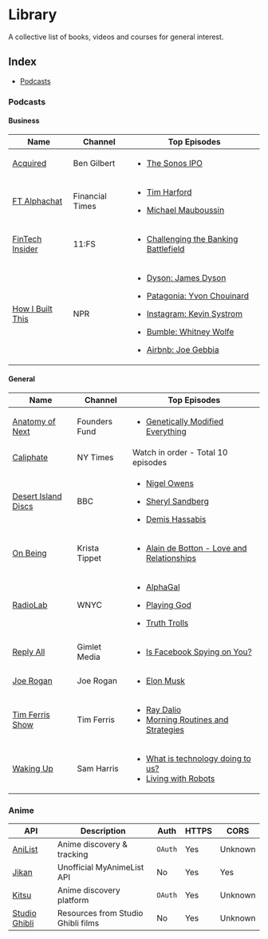 # Library
A collective list of books, videos and courses for general interest.

## Index

* [Podcasts](#animals)

### Podcasts
#### Business
Name | Channel | Top Episodes
|---|---|---|
| [Acquired](http://www.acquired.fm/) | Ben Gilbert | <ul><li>[The Sonos IPO](http://www.acquired.fm/episodes/2018/8/20/season-3-episode-3the-sonos-ipo)</li></ul> |
| [FT Alphachat](https://ftalphaville.ft.com/series/Alphachat) | Financial Times | <ul><li>[Tim Harford](https://ftalphaville.ft.com/2016/10/07/2176678/alphachat-tim-harford-on-the-unheralded-virtue-of-messiness/)</li></ul><ul><li>[Michael Mauboussin](https://www.ft.com/content/208c342e-07b3-4025-aaac-7fc4f7b046b0)</li></ul> |
| [FinTech Insider](https://11fs.com/insights/fintech-insider/) | 11:FS | <ul><li>[Challenging the Banking Battlefield](https://fi.11fs.com/403)</li></ul>
| [How I Built This](https://www.npr.org/podcasts/510313/how-i-built-this?t=1537479329081) | NPR | <ul><li>[Dyson: James Dyson](https://www.npr.org/2018/03/26/584331881/dyson-james-dyson)</li></ul><ul><li>[Patagonia: Yvon Chouinard](https://www.npr.org/2018/02/06/572558864/patagonia-yvon-chouinard)</li></ul><ul><li>[Instagram: Kevin Systrom](https://www.npr.org/2018/01/02/562887933/instagram-kevin-systrom-mike-krieger)</li></ul><ul><li>[Bumble: Whitney Wolfe](https://www.npr.org/2017/11/29/557437086/bumble-whitney-wolfe)</li></ul><ul><li>[Airbnb: Joe Gebbia](https://www.npr.org/2017/10/19/543035808/airbnb-joe-gebbia)</li></ul> |

#### General
Name | Channel | Top Episodes
|---|---|---|
| [Anatomy of Next](https://foundersfund.com/anatomy-of-next/) | Founders Fund | <ul><li>[Genetically Modified Everything](https://soundcloud.com/anatomyofnext/church)</li></ul> |
| [Caliphate](https://www.nytimes.com/interactive/2018/podcasts/caliphate-isis-rukmini-callimachi.html) | NY Times | Watch in order - Total 10 episodes  |
| [Desert Island Discs](https://www.bbc.co.uk/programmes/b006qnmr) | BBC | <ul><li>[Nigel Owens](https://www.bbc.co.uk/programmes/b08cr6w9)</li></ul><ul><li>[Sheryl Sandberg](https://www.bbc.co.uk/programmes/b08z9b81)</li></ul><ul><li>[Demis Hassabis](https://www.bbc.co.uk/programmes/b08qy1sl)</li></ul> |
| [On Being](https://onbeing.org/) | Krista Tippet | <ul><li>[Alain de Botton - Love and Relationships](https://onbeing.org/programs/alain-de-botton-the-true-hard-work-of-love-and-relationships-aug2018/)</li></ul> |
| [RadioLab](https://www.wnycstudios.org/shows/radiolab/podcasts) | WNYC | <ul><li>[AlphaGal](https://www.wnycstudios.org/story/alpha-gal/)</li></ul><ul><li>[Playing God](https://www.wnycstudios.org/story/playing-god/)</li></ul><ul><li>[Truth Trolls](https://www.youtube.com/watch?v=ttjX3e1qo-s)</li></ul> |
| [Reply All](https://www.gimletmedia.com/reply-all) | Gimlet Media | <ul><li>[Is Facebook Spying on You?](https://www.gimletmedia.com/reply-all/109-facebook-spying)</li></ul> |
| [Joe Rogan](https://www.joerogan.com/) | Joe Rogan | <ul><li>[Elon Musk](https://www.youtube.com/watch?v=ycPr5-27vSI)</li></ul> |
| [Tim Ferris Show](https://tim.blog/) | Tim Ferris | <ul><li>[Ray Dalio](https://tim.blog/2017/09/13/ray-dalio/)</li><li>[Morning Routines and Strategies](https://tim.blog/2017/07/19/morning-routines-and-strategies/)</li></ul> |
| [Waking Up](https://samharris.org/podcast/) | Sam Harris | <ul><li>[What is technology doing to us?](https://samharris.org/podcasts/what-is-technology-doing-to-us/)</li><li>[Living with Robots](https://samharris.org/podcasts/living-with-robots/)</li></ul> |


### Anime
API | Description | Auth | HTTPS | CORS |
|---|---|---|---|---|
| [AniList](https://github.com/AniList/ApiV2-GraphQL-Docs) | Anime discovery & tracking | `OAuth` | Yes | Unknown |
| [Jikan](https://jikan.moe) | Unofficial MyAnimeList API | No | Yes | Yes |
| [Kitsu](http://docs.kitsu.apiary.io/) | Anime discovery platform | `OAuth` | Yes | Unknown |
| [Studio Ghibli](https://ghibliapi.herokuapp.com) | Resources from Studio Ghibli films | No | Yes | Unknown |
